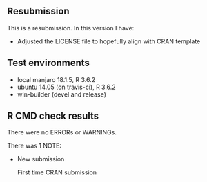 ## Resubmission
This is a resubmission. In this version I have:

* Adjusted the LICENSE file to hopefully align with CRAN template

## Test environments
* local manjaro 18.1.5, R 3.6.2
* ubuntu 14.05 (on travis-ci), R 3.6.2
* win-builder (devel and release)

## R CMD check results
There were no ERRORs or WARNINGs. 

There was 1 NOTE:

* New submission

  First time CRAN submission
